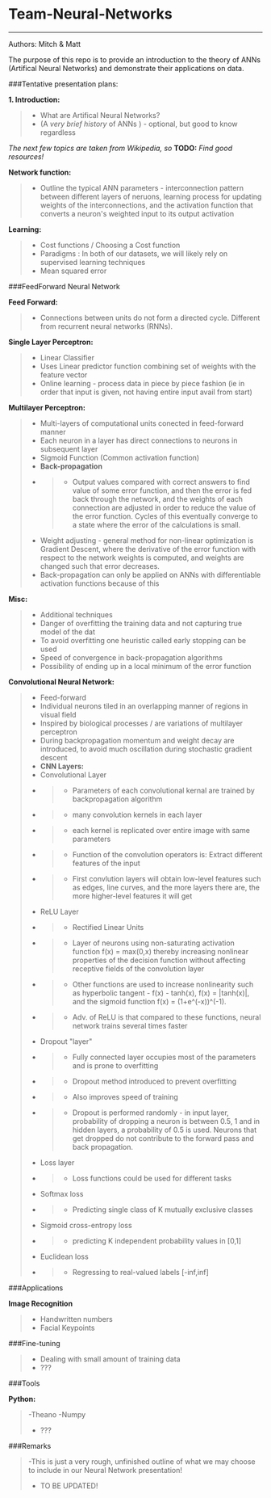 # Team-Neural-Networks

---

Authors: Mitch & Matt

The purpose of this repo is to provide an introduction to the theory of ANNs (Artifical Neural Networks) and demonstrate their applications on data. 

###Tentative presentation plans:

**1. Introduction:**    
  >- What are Artifical Neural Networks?
  >- (A *very brief history* of ANNs ) - optional, but good to know regardless


*The next few topics are taken from Wikipedia, so* **TODO:** *Find good resources!*

**Network function:**  
  >- Outline the typical ANN parameters - interconnection pattern between different layers of neruons, learning process for updating weights of the interconnections, and the activation function that converts a neuron's weighted input to its output activation

**Learning:**  
  >- Cost functions / Choosing a Cost function
  >- Paradigms : In both of our datasets, we will likely rely on supervised learning techniques 
  >- Mean squared error

###FeedForward Neural Network

**Feed Forward:**  
  >- Connections between units do not form a directed cycle. Different from recurrent neural networks (RNNs).


**Single Layer Perceptron:**  
  >- Linear Classifier
  >- Uses Linear predictor function combining set of weights with the feature vector
  >- Online learning - process data in piece by piece fashion (ie in order that input is given, not having entire input avail from start)

**Multilayer Perceptron:**  
  >- Multi-layers of computational units conected in feed-forward manner
  >- Each neuron in a layer has direct connections to neurons in subsequent layer
  >- Sigmoid Function  (Common activation function)
  >- **Back-propagation**
  >- >- Output values compared with correct answers to find value of some error function, and then the error is fed back through the network, and the weights of each connection are adjusted in order to reduce the value of the error function. Cycles of this eventually converge to a state where the error of the calculations is small. 
  >- Weight adjusting - general method for non-linear optimization is Gradient Descent, where the derivative of the error function with respect to the network weights is computed, and weights are changed such that error decreases.
  >- Back-propagation can only be applied on ANNs with differentiable activation functions because of this

**Misc:** 
  >- Additional techniques
  >- Danger of overfitting the training data and not capturing true model of the dat
  >- To avoid overfitting one heuristic called early stopping can be used 
  >- Speed of convergence in back-propagation algorithms
  >- Possibility of ending up in a local minimum of the error function

**Convolutional Neural Network:**  
  >- Feed-forward
  >- Individual neurons tiled in an overlapping manner of regions in visual field
  >- Inspired by biological processes / are variations of multilayer perceptron
  >- During backpropagation momentum and weight decay are introduced, to avoid much oscillation during stochastic gradient descent
  >- **CNN Layers:**  
  >- Convolutional Layer
  >- >- Parameters of each convolutional kernal are trained by backpropagation algorithm
  >- >- many convolution kernels in each layer 
  >- >- each kernel is replicated over entire image with same parameters
  >- >- Function of the convolution operators is: Extract different features of the input
  >- >- First convlution layers will obtain low-level features such as edges, line curves, and the more layers there are, the more higher-level features it will get
  >- ReLU Layer
  >- >- Rectified Linear Units
  >- >- Layer of neurons using non-saturating activation function f(x) = max(0,x) thereby increasing nonlinear properties of the decision function without affecting receptive fields of the convolution layer
  >- >- Other functions are used to increase nonlinearity such as hyperbolic tangent - f(x) - tanh(x), f(x) = |tanh(x)|, and the sigmoid function f(x) = (1+e^(-x))^(-1).
  >- >- Adv. of ReLU is that compared to these functions, neural network trains several times faster
  >- Dropout "layer"
  >- >- Fully connected layer occupies most of the parameters and is prone to overfitting
  >- >- Dropout method introduced to prevent overfitting
  >- >- Also improves speed of training
  >- >- Dropout is performed randomly - in input layer, probability of dropping a neuron is between 0.5, 1 and in hidden layers, a probability of 0.5 is used. Neurons that get dropped do not contribute to the forward pass and back propagation. 
  >- Loss layer
  >- >- Loss functions could be used for different tasks
  >- Softmax loss
  >- >- Predicting single class of K mutually exclusive classes
  >- Sigmoid cross-entropy loss
  >- >- predicting K independent probability values in [0,1]
  >- Euclidean loss
  >- >- Regressing to real-valued labels [-inf,inf]

###Applications  

**Image Recognition**  
  >- Handwritten numbers
  >- Facial Keypoints

###Fine-tuning  
>- Dealing with small amount of training data
>- ???


###Tools

**Python:**  
  >-Theano
  >-Numpy
  >- ???

###Remarks

  >-This is just a very rough, unfinished outline of what we may choose to include in our Neural Network presentation!
  >- TO BE UPDATED!

